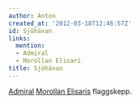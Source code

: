 ```yaml
---
author: Anton
created_at: '2012-03-18T12:46:57Z'
id: Sjöhäxan
links:
  mention:
  - Admiral
  - Morollan Elisari
title: Sjöhäxan
---
```


[Admiral][] [Morollan Elisaris] flaggskepp.

  [Admiral]: Admiral
  [Morollan Elisaris]: Morollan_Elisari
